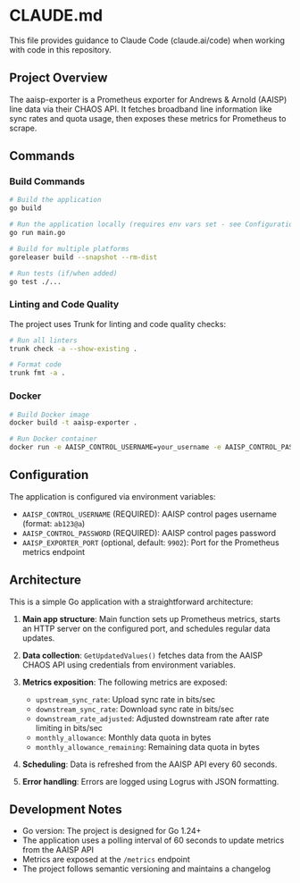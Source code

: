 # CLAUDE.md

This file provides guidance to Claude Code (claude.ai/code) when working with code in this repository.

## Project Overview

The aaisp-exporter is a Prometheus exporter for Andrews & Arnold (AAISP) line data via their CHAOS API. It fetches broadband line information like sync rates and quota usage, then exposes these metrics for Prometheus to scrape.

## Commands

### Build Commands

```bash
# Build the application
go build

# Run the application locally (requires env vars set - see Configuration section)
go run main.go

# Build for multiple platforms
goreleaser build --snapshot --rm-dist

# Run tests (if/when added)
go test ./...
```

### Linting and Code Quality

The project uses Trunk for linting and code quality checks:

```bash
# Run all linters
trunk check -a --show-existing .

# Format code
trunk fmt -a .
```

### Docker

```bash
# Build Docker image
docker build -t aaisp-exporter .

# Run Docker container
docker run -e AAISP_CONTROL_USERNAME=your_username -e AAISP_CONTROL_PASSWORD=your_password -p 9902:9902 aaisp-exporter
```

## Configuration

The application is configured via environment variables:

- `AAISP_CONTROL_USERNAME` (REQUIRED): AAISP control pages username (format: `ab123@a`)
- `AAISP_CONTROL_PASSWORD` (REQUIRED): AAISP control pages password
- `AAISP_EXPORTER_PORT` (optional, default: `9902`): Port for the Prometheus metrics endpoint

## Architecture

This is a simple Go application with a straightforward architecture:

1. **Main app structure**: Main function sets up Prometheus metrics, starts an HTTP server on the configured port, and schedules regular data updates.

2. **Data collection**: `GetUpdatedValues()` fetches data from the AAISP CHAOS API using credentials from environment variables.

3. **Metrics exposition**: The following metrics are exposed:
   - `upstream_sync_rate`: Upload sync rate in bits/sec
   - `downstream_sync_rate`: Download sync rate in bits/sec
   - `downstream_rate_adjusted`: Adjusted downstream rate after rate limiting in bits/sec
   - `monthly_allowance`: Monthly data quota in bytes
   - `monthly_allowance_remaining`: Remaining data quota in bytes

4. **Scheduling**: Data is refreshed from the AAISP API every 60 seconds.

5. **Error handling**: Errors are logged using Logrus with JSON formatting.

## Development Notes

- Go version: The project is designed for Go 1.24+
- The application uses a polling interval of 60 seconds to update metrics from the AAISP API
- Metrics are exposed at the `/metrics` endpoint
- The project follows semantic versioning and maintains a changelog
